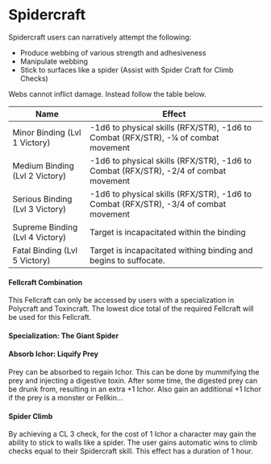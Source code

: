 # Spidercraft

Spidercraft users can narratively attempt the following:

- Produce webbing of various strength and adhesiveness
- Manipulate webbing
- Stick to surfaces like a spider (Assist with Spider Craft for Climb Checks)

Webs cannot inflict damage. Instead follow the table below.

| Name                            | Effect                                                                               |
| ------------------------------- | ------------------------------------------------------------------------------------ |
| Minor Binding (Lvl 1 Victory)   | -1d6 to physical skills (RFX/STR), -1d6 to Combat (RFX/STR), -¼ of combat movement  |
| Medium Binding (Lvl 2 Victory)  | -1d6 to physical skills (RFX/STR), -1d6 to Combat (RFX/STR), -2/4 of combat movement |
| Serious Binding (Lvl 3 Victory) | -1d6 to physical skills (RFX/STR), -1d6 to Combat (RFX/STR), -3/4 of combat movement |
| Supreme Binding (Lvl 4 Victory) | Target is incapacitated within the binding                                           |
| Fatal Binding (Lvl 5 Victory)   | Target is incapacitated withing binding and begins to suffocate.                     |

#### Fellcraft Combination

This Fellcraft can only be accessed by users with a specialization in Polycraft and Toxincraft. The lowest dice total of the required Fellcraft will be used for this Fellcraft.

#### Specialization: The Giant Spider

#### Absorb Ichor: Liquify Prey

Prey can be absorbed to regain Ichor. This can be done by mummifying the prey and injecting a digestive toxin. After some time, the digested prey can be drunk from, resulting in an extra +1 Ichor. Also gain an additional +1 Ichor if the prey is a monster or Fellkin...

#### Spider Climb

By achieving a CL 3 check, for the cost of 1 Ichor a character may gain the ability to stick to walls like a spider. The user gains automatic wins to climb checks equal to their Spidercraft skill.  This effect has a duration of 1 hour.
